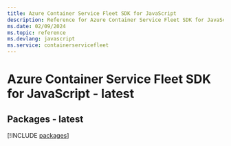 ```yaml
---
title: Azure Container Service Fleet SDK for JavaScript
description: Reference for Azure Container Service Fleet SDK for JavaScript
ms.date: 02/09/2024
ms.topic: reference
ms.devlang: javascript
ms.service: containerservicefleet
---
```

# Azure Container Service Fleet SDK for JavaScript - latest
## Packages - latest
[!INCLUDE [packages](container-service-fleet-index.md)]